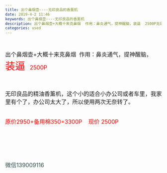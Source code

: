 ```yaml
---
title: 出个鼻烟壶----无印良品的香薰机
date: 2019-4-2 11:46
keywords: 出个鼻烟壶----无印良品的香薰机
description: 出个鼻烟壶+大概十来克鼻烟  作用：鼻炎通气，提神醒脑，装逼  2500P无印良品的精油香薰机，这个小的适合小办公司或者车里，我家里有个了，办公司太大了，所以使用两次无奈转了。原价2950+备用棉350=3300P  现价2500P微信13
categories: used
---
```

<td class="t_f" id="postmessage_3372450">

<br/>
<br/>
<font size="4">出个鼻烟壶+大概十来克鼻烟  作用：鼻炎通气，提神醒脑，</font><font size="6"><font color="#ff0000">装逼</font></font><font size="4"><font color="#ff0000"> </font>  <font color="#ff0000">2500P</font></font><font size="4"><br/>
</font><br/>
<font size="4"><br/>
</font><br/>
<font size="4">无印良品的精油香薰机，这个小的适合小办公司或者车里，我家里有个了，办公司太大了，所以使用两次无奈转了。</font><br/>
<font size="4"><br/>
</font><br/>
<font size="4"><font color="#ff0000">原价2950+备用棉350=3300P    现价 2500P</font></font><br/>
<font size="4"><br/>
</font><br/>
<font size="4"><br/>
</font><br/>
<font size="4"><br/>
</font><br/>
<font size="4"><font color="#2f4f4f">微信139009116</font></font><br/>
</td>
